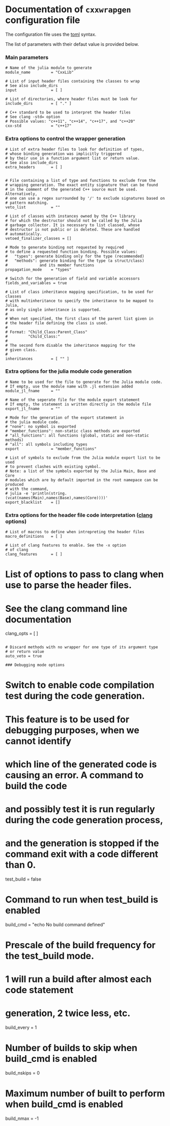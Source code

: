 # Documentation of `cxxwrapgen` configuration file

The configuration file uses the [toml](https://toml.io) syntax.

The list of parameters with their defaut value is provided below.


### Main parameters

```
# Name of the julia module to generate
module_name         = "CxxLib"

# List of input header files containing the classes to wrap
# See also include_dirs
input               = [ ]

# List of directories, where header files must be look for
include_dirs        = [ "." ]

# C++ standard to be used to interpret the header files
# See clang -std= option
# Possible values: "c++11", "c++14", "c++17", and "c++20"
cxx-std             = "c++17"
```

### Extra options to control the wrapper generation
   
```
# List of extra header files to look for definition of types,
# whose binding generation was implicitly triggered
# by their use in a function argument list or return value.
# See also include_dirs
extra_headers       = [ ]


# File containing a list of type and functions to exclude from the
# wrapping generation. The exact entity signature that can be found
# in the comment of the generated C++ source must be used. Alternatively,
# one can use a regex surrounded by '/' to exclude signatures based on
# pattern matching.
veto_list           = ""

# List of classes with instances owned by the C++ library
# for which the destructor should not be called by the Julia
# garbage collector. It is necessary to list classed, whose
# destructor is not public or is deleted. These are handled
# automatically.
vetoed_finalizer_classes = []

# Mode to generate binding not requested by required
# to define a requested function binding. Possible values:
#   "types": generate binding only for the type (recommended)
#   "methods": generate binding for the type (a struct/class)
#              and its member functions 
propagation_mode    = "types"

# Switch for the generation of field and variable accessors
fields_and_variables = true

# List of class inheritance mapping specification, to be used for classes
# with multinheritance to specify the inheritance to be mapped to Julia,
# as only single inheritance is supported.
#
# When not specified, the first class of the parent list given in
# the header file defining the class is used.
#
# Format: "Child_Class:Parent_Class"
#         "Child_Class:"
#
# The second form disable the inheritance mapping for the 
# given class.
#
inheritances        = [ "" ]
```

### Extra options for the julia module code generation

```
# Name to be used for the file to generate for the Julia module code.
# If empty, use the module name with .jl extension added
module_jl_fname     = ""

# Name of the seperate file for the module export statement
# If empty, the statement is written directly in the module file
export_jl_fname     = ""

# Mode for the generation of the export statement in
# the julia module code.
# "none": no symbol is exported
# "member_functions": non-static class methods are exported
# "all_functions": all functions (global, static and non-static methods)
# "all": all symbols including types
export              = "member_functions"

# List of symbols to exclude from the Julia module export list to be used
# to prevent clashes with existing symbol.
# Note: a list of the symbols exported by the Julia Main, Base and Core
# modules which are by default imported in the root namepace can be produced
# with the command,
# julia -e 'println(string.(vcat(names(Main),names(Base),names(Core))))'
export_blacklist    = []
```

### Extra options for the header file code interpretation ([clang](https://clang.llvm.org/docs/UsersManual.html) options)

```
# List of macros to define when intrepreting the header files
macro_definitions   = [ ]

# List of clang features to enable. See the -x option
# of clang
clang_features      = [ ]
```

# List of options to pass to clang when use to parse the header files.
# See the clang command line documentation
clang_opts      = [ ]
```

# Discard methods with no wrapper for one type of its argument type
# or return value
auto_veto = true

### Debugging mode options

```
# Switch to enable code compilation test during the code generation.
# This feature is to be used for debugging purposes, when we cannot identify
# which line of the generated code is causing an error. A command to build the code
# and possibly test it is run regularly during the code generation process,
# and the generation is stopped if the command exit with a code different than 0.
test_build   	    = false

# Command to run when test_build is enabled
build_cmd    	    = "echo No build command defined"

# Prescale of the build frequency for the test_build mode.
# 1 will run a build after almost each code statement
# generation, 2 twice less, etc.
build_every         = 1

# Number of builds to skip when build_cmd is enabled
build_nskips 	    = 0

# Maximum number of built to perform when build_cmd is enabled
build_nmax   	    = -1
```

